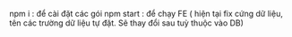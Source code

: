 npm i : để cài đặt các gói
npm start : để chạy FE ( hiện tại fix cứng dữ liệu, tên các trường dữ liệu tự đặt. Sẽ thay đổi sau tuỳ thuộc vào DB)
